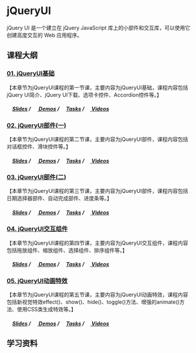 ﻿# jQueryUI
jQuery UI 是一个建立在 jQuery JavaScript 库上的小部件和交互库，可以使用它创建高度交互的 Web 应用程序。

## 课程大纲
### [01. jQueryUI基础](/Ch01_jQueryUI基础)

【本章节为jQueryUI课程的第一节课，主要内容为jQueryUI基础，课程内容包括jQuery UI简介、jQuery UI下载、选项卡控件、Accordion控件等。】

##### [<img src="https://raw.githubusercontent.com/TelerikAcademy/Common/master/icons/presentation.png" height="15" />Slides](*) / [<img src="https://raw.githubusercontent.com/TelerikAcademy/Common/master/icons/code.png" height="15"/> Demos](/Ch01_jQueryUI基础/demo) / [<img src="https://raw.githubusercontent.com/TelerikAcademy/Common/master/icons/homework.png" height="15">Tasks](/Ch01_jQueryUI基础/task) / [<img src="https://raw.githubusercontent.com/TelerikAcademy/Common/master/icons/video.png" height="13"/> Videos](*)

### [02. jQueryUI部件(一)](/Ch02_jQueryUI部件(一))

【本章节为jQueryUI课程的第二节课，主要内容为jQueryUI部件，课程内容包括对话框控件、滑块控件等。】

##### [<img src="https://raw.githubusercontent.com/TelerikAcademy/Common/master/icons/presentation.png" height="15" />Slides](*) / [<img src="https://raw.githubusercontent.com/TelerikAcademy/Common/master/icons/code.png" height="15"/> Demos](/Ch02_jQueryUI部件(一)/demo) / [<img src="https://raw.githubusercontent.com/TelerikAcademy/Common/master/icons/homework.png" height="15">Tasks](/Ch02_jQueryUI部件(一)/task) / [<img src="https://raw.githubusercontent.com/TelerikAcademy/Common/master/icons/video.png" height="13"/> Videos](*)

### [03. jQueryUI部件(二)](/Ch03_jQueryUI部件(二))

【本章节为jQueryUI课程的第三节课，主要内容为jQueryUI部件，课程内容包括日期选择器部件、自动完成部件、进度条等。】

##### [<img src="https://raw.githubusercontent.com/TelerikAcademy/Common/master/icons/presentation.png" height="15" />Slides](*) / [<img src="https://raw.githubusercontent.com/TelerikAcademy/Common/master/icons/code.png" height="15"/> Demos](/Ch03_jQueryUI部件(二)/demo) / [<img src="https://raw.githubusercontent.com/TelerikAcademy/Common/master/icons/homework.png" height="15">Tasks](/Ch03_jQueryUI部件(二)/task) / [<img src="https://raw.githubusercontent.com/TelerikAcademy/Common/master/icons/video.png" height="13"/> Videos](*)

### [04. jQueryUI交互组件](/Ch04_jQueryUI交互组件)

【本章节为jQueryUI课程的第四节课，主要内容为jQueryUI交互组件，课程内容包括拖放组件、缩放组件、选择组件、排序组件等。】

##### [<img src="https://raw.githubusercontent.com/TelerikAcademy/Common/master/icons/presentation.png" height="15" />Slides](*) / [<img src="https://raw.githubusercontent.com/TelerikAcademy/Common/master/icons/code.png" height="15"> Demos](/Ch04_jQueryUI交互组件/demo) / [<img src="https://raw.githubusercontent.com/TelerikAcademy/Common/master/icons/homework.png" height="15">Tasks](/Ch04_jQueryUI交互组件/task) / [<img src="https://raw.githubusercontent.com/TelerikAcademy/Common/master/icons/video.png" height="13"/> Videos](*)

### [05. jQueryUI动画特效](/Ch04_jQueryUI交互组件)

【本章节为jQueryUI课程的第五节课，主要内容为jQueryUI动画特效，课程内容包括新视觉特效effect()、show()、hide()、toggle()方法、增强的animate()方法、使用CSS类生成特效等。】

##### [<img src="https://raw.githubusercontent.com/TelerikAcademy/Common/master/icons/presentation.png" height="15" />Slides](*) / [<img src="https://raw.githubusercontent.com/TelerikAcademy/Common/master/icons/code.png" height="15"> Demos](/Ch05_jQueryUI动画特效/demo) / [<img src="https://raw.githubusercontent.com/TelerikAcademy/Common/master/icons/homework.png" height="15">Tasks](/Ch05_jQueryUI动画特效/task) / [<img src="https://raw.githubusercontent.com/TelerikAcademy/Common/master/icons/video.png" height="13"/> Videos](*)

## 学习资料

